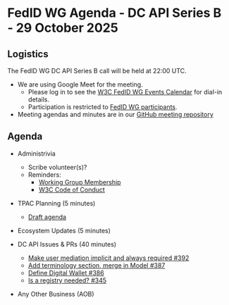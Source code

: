 # FedID WG Agenda - DC API Series B - 29 October 2025

## Logistics

The FedID WG DC API Series B call will be held at 22:00 UTC.

* We are using Google Meet for the meeting.
    * Please log in to see the [W3C FedID WG Events Calendar](https://www.w3.org/groups/wg/fedid/calendar/) for dial-in details. 
    * Participation is restricted to [FedID WG participants](https://www.w3.org/groups/wg/fedid/participants/).
* Meeting agendas and minutes are in our [GitHub meeting repository](https://github.com/w3c-fedid/meetings)

## Agenda

* Administrivia
   * Scribe volunteer(s)?
   * Reminders: 
      * [Working Group Membership](https://www.w3.org/groups/wg/fedid/participants/)
      * [W3C Code of Conduct](https://www.w3.org/policies/code-of-conduct/20240318/)

* TPAC Planning (5 minutes)
   * [Draft agenda](https://docs.google.com/document/d/1KWzykDBBfD67fQrJXFPlQGe6tWSblY6VDK3jmyMMfYY/edit?usp=sharing)

* Ecosystem Updates (5 minutes)

* DC API Issues & PRs (40 minutes)
   * [Make user mediation implicit and always required #392](https://github.com/w3c-fedid/digital-credentials/pull/392)
   * [Add terminology section, merge in Model #387](https://github.com/w3c-fedid/digital-credentials/pull/387)
   * [Define Digital Wallet #386](https://github.com/w3c-fedid/digital-credentials/pull/386)
   * [Is a registry needed? #345](https://github.com/w3c-fedid/digital-credentials/issues/345)
 
* Any Other Business (AOB)
